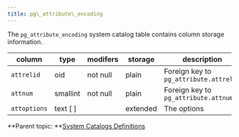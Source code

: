 ```yaml
---
title: pg\_attribute\_encoding 
---
```


The `pg_attribute_encoding` system catalog table contains column storage information.

|column|type|modifers|storage|description|
|------|----|--------|-------|-----------|
|`attrelid`|oid|not null|plain|Foreign key to `pg_attribute.attrelid`|
|`attnum`|smallint|not null|plain|Foreign key to `pg_attribute.attnum`|
|`attoptions`|text \[ \]| |extended|The options|

**Parent topic: **[System Catalogs Definitions](../system_catalogs/catalog_ref-html.html)

